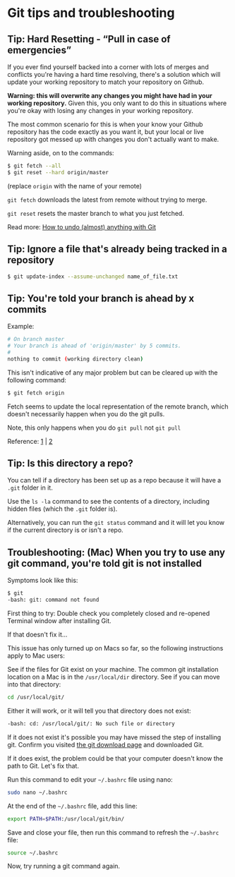 # Git tips and troubleshooting

## Tip: Hard Resetting - &ldquo;Pull in case of emergencies&rdquo;
If you ever find yourself backed into a corner with lots of merges and conflicts you're having a hard time resolving, there's a solution which will update your working repository to match your repository on Github.

**Warning: this will overwrite any changes you might have had in your working repository.** Given this, you only want to do this in situations where you're okay with losing any changes in your working repository.

The most common scenario for this is when your know your Github repository has the code exactly as you want it, but your local or live repository got messed up with changes you don't actually want to make.

Warning aside, on to the commands:

```bash
$ git fetch --all
$ git reset --hard origin/master
```

(replace `origin` with the name of your remote)

`git fetch` downloads the latest from remote without trying to merge.

`git reset` resets the master branch to what you just fetched.

Read more: [How to undo (almost) anything with Git](https://github.com/blog/2019-how-to-undo-almost-anything-with-git)


## Tip: Ignore a file that's already being tracked in a repository
```bash
$ git update-index --assume-unchanged name_of_file.txt
```


## Tip: You're told your branch is ahead by x commits
Example:

```bash
# On branch master
# Your branch is ahead of 'origin/master' by 5 commits.
#
nothing to commit (working directory clean)
```

This isn't indicative of any major problem but can be cleared up with the following command:

```bash
$ git fetch origin
```

Fetch seems to update the local representation of the remote branch, which doesn't necessarily happen when you do the git pulls.

Note, this only happens when you do `git pull` not `git pull`

Reference:
[1](http://stackoverflow.com/questions/14835515/local-git-clone-is-ahead-of-origin-even-though-no-local-changes-were-made) |
[2](http://stackoverflow.com/questions/2432579/git-your-branch-is-ahead-by-x-commits)


## Tip: Is this directory a repo?
You can tell if a directory has been set up as a repo because it will have a `.git` folder in it.

Use the `ls -la` command to see the contents of a directory, including hidden files (which the `.git` folder is).

Alternatively, you can run the `git status` command and it will let you know if the current directory is or isn't a repo.


## Troubleshooting: (Mac) When you try to use any git command, you're told git is not installed

Symptoms look like this:

```bash
$ git
-bash: git: command not found
```

First thing to try: Double check you completely closed and re-opened Terminal window after installing Git.

If that doesn't fix it...

This issue has only turned up on Macs so far, so the following instructions apply to Mac users:

See if the files for Git exist on your machine. The common git installation location on a Mac is in the `/usr/local/dir` directory. See if you can move into that directory:

```bash
cd /usr/local/git/
```

Either it will work, or it will tell you that directory does not exist:

```bash
-bash: cd: /usr/local/git/: No such file or directory
```

If it does not exist it's possible you may have missed the step of installing git. Confirm you visited [the git download page](http://git-scm.com/downloads) and downloaded Git.

If it does exist, the problem could be that your computer doesn't know the path to Git. Let's fix that.

Run this command to edit your `~/.bashrc` file using nano:

```bash
sudo nano ~/.bashrc
```

At the end of the `~/.bashrc` file, add this line:

```bash
export PATH=$PATH:/usr/local/git/bin/
```

Save and close your file, then run this command to refresh the `~/.bashrc` file:

```bash
source ~/.bashrc
```

Now, try running a git command again.

